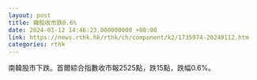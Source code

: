 ```yaml
---
layout: post
title: 韓股收市跌0.6%
date: 2024-01-12 14:46:23.000000000 +08:00
link: https://news.rthk.hk/rthk/ch/component/k2/1735974-20240112.htm
categories: rthk
---
```


南韓股市下跌。首爾綜合指數收市報2525點，跌15點，跌幅0.6%。

